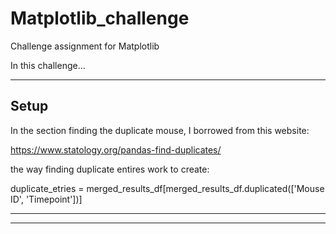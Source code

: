 # Matplotlib_challenge
Challenge assignment for Matplotlib

In this challenge...

--------------------------------------------------
Setup
--------------------------------------------------
In the section finding the duplicate mouse, I borrowed from this website: 

https://www.statology.org/pandas-find-duplicates/

the way finding duplicate entires work to create:

duplicate_etries = merged_results_df[merged_results_df.duplicated(['Mouse ID', 'Timepoint'])]

--------------------------------------------------

--------------------------------------------------